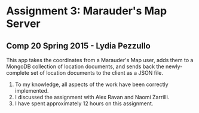 # Assignment 3: Marauder's Map Server

## Comp 20 Spring 2015 - Lydia Pezzullo

This app takes the coordinates from a Marauder's Map user, adds them to a MongoDB collection of location documents, and sends back the newly-complete set of location documents to the client as a JSON file.

1. To my knowledge, all aspects of the work have been correctly implemented.
2. I discussed the assignment with Alex Ravan and Naomi Zarrilli.
3. I have spent approximately 12 hours on this assignment.